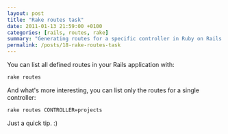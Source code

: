 ```yaml
---
layout: post
title: "Rake routes task"
date: 2011-01-13 21:59:00 +0100
categories: [rails, routes, rake]
summary: "Generating routes for a specific controller in Ruby on Rails application with rake routes task."
permalink: /posts/18-rake-routes-task
---
```


You can list all defined routes in your Rails application with:

```bash
rake routes
```

And what's more interesting, you can list only the routes for a single controller:

```bash
rake routes CONTROLLER=projects
```

Just a quick tip. :)
